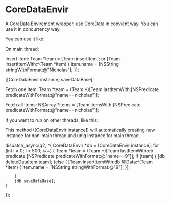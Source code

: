 CoreDataEnvir
=============

A CoreData Envirement wrapper, use CoreData in convient way. You can use it in concurrency way.

You can use it like:

On main thread:

Insert item:
Team *team = [Team insertItem];
or
[Team insertItemWith:^(Team *item) {
	item.name = [NSString stringWithFormat:@"Nicholas"];
}];

[[CoreDataEnvir instance] saveDataBase];

Fetch one item:
Team *team = (Team *)[Team lastItemWith:[NSPredicate predicateWithFormat:@"name==nicholas"]];

Fetch all items:
NSArray *items = [Team itemsWith:[NSPredicate predicateWithFormat:@"name==nicholas"]];

If you want to run on other threads, like this:

This method ([CoreDataEnvir instance]) will automatically creating new instance for non-main thread and uniq instance for main thread.

dispatch_async(q2, ^{
	CoreDataEnvir *db = [CoreDataEnvir instance];
	for (int i = 0; i < 500; i++) {
		Team *team = (Team *)[Team lastItemWith:db predicate:[NSPredicate predicateWithFormat:@"name==9"]];
		if (team) {
			[db deleteDataItem:team];
		}else {
			[Team insertItemWith:db fillData:^(Team *item) {
				item.name = [NSString stringWithFormat:@"9"];
			}];
			
		}
		[db saveDataBase];
	}
});


